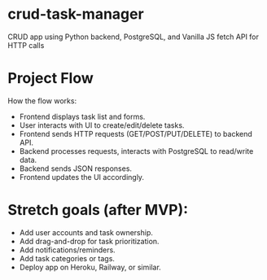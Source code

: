 # crud-task-manager
CRUD app using Python backend, PostgreSQL, and Vanilla JS fetch API for HTTP calls

# Project Flow
How the flow works:
- Frontend displays task list and forms.
- User interacts with UI to create/edit/delete tasks.
- Frontend sends HTTP requests (GET/POST/PUT/DELETE) to backend API.
- Backend processes requests, interacts with PostgreSQL to read/write data.
- Backend sends JSON responses.
- Frontend updates the UI accordingly.

# Stretch goals (after MVP):
- Add user accounts and task ownership.
- Add drag-and-drop for task prioritization.
- Add notifications/reminders.
- Add task categories or tags.
- Deploy app on Heroku, Railway, or similar.
